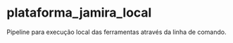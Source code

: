 # plataforma_jamira_local
Pipeline para execução local das ferramentas através da linha de comando.
